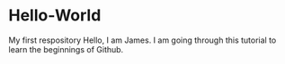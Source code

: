 # Hello-World
My first respository
Hello, I am James. I am going through this tutorial to learn the beginnings of Github.
